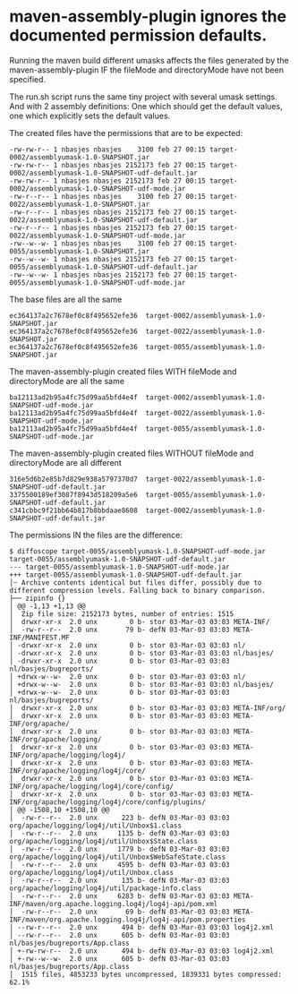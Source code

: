 # maven-assembly-plugin ignores the documented permission defaults.

Running the maven build different umasks affects the files generated by the maven-assembly-plugin IF the fileMode
and directoryMode have not been specified.

The run.sh script runs the same tiny project with several umask settings.
And with 2 assembly definitions: One which should get the default values, one which explicitly sets the default values.

The created files have the permissions that are to be expected:

    -rw-rw-r-- 1 nbasjes nbasjes    3100 feb 27 00:15 target-0002/assemblyumask-1.0-SNAPSHOT.jar
    -rw-rw-r-- 1 nbasjes nbasjes 2152173 feb 27 00:15 target-0002/assemblyumask-1.0-SNAPSHOT-udf-default.jar
    -rw-rw-r-- 1 nbasjes nbasjes 2152173 feb 27 00:15 target-0002/assemblyumask-1.0-SNAPSHOT-udf-mode.jar
    -rw-r--r-- 1 nbasjes nbasjes    3100 feb 27 00:15 target-0022/assemblyumask-1.0-SNAPSHOT.jar
    -rw-r--r-- 1 nbasjes nbasjes 2152173 feb 27 00:15 target-0022/assemblyumask-1.0-SNAPSHOT-udf-default.jar
    -rw-r--r-- 1 nbasjes nbasjes 2152173 feb 27 00:15 target-0022/assemblyumask-1.0-SNAPSHOT-udf-mode.jar
    -rw--w--w- 1 nbasjes nbasjes    3100 feb 27 00:15 target-0055/assemblyumask-1.0-SNAPSHOT.jar
    -rw--w--w- 1 nbasjes nbasjes 2152173 feb 27 00:15 target-0055/assemblyumask-1.0-SNAPSHOT-udf-default.jar
    -rw--w--w- 1 nbasjes nbasjes 2152173 feb 27 00:15 target-0055/assemblyumask-1.0-SNAPSHOT-udf-mode.jar

The base files are all the same 

    ec364137a2c7678ef0c8f495652efe36  target-0002/assemblyumask-1.0-SNAPSHOT.jar
    ec364137a2c7678ef0c8f495652efe36  target-0022/assemblyumask-1.0-SNAPSHOT.jar
    ec364137a2c7678ef0c8f495652efe36  target-0055/assemblyumask-1.0-SNAPSHOT.jar

The maven-assembly-plugin created files WITH fileMode and directoryMode are all the same

    ba12113ad2b95a4fc75d99aa5bfd4e4f  target-0002/assemblyumask-1.0-SNAPSHOT-udf-mode.jar
    ba12113ad2b95a4fc75d99aa5bfd4e4f  target-0022/assemblyumask-1.0-SNAPSHOT-udf-mode.jar
    ba12113ad2b95a4fc75d99aa5bfd4e4f  target-0055/assemblyumask-1.0-SNAPSHOT-udf-mode.jar

The maven-assembly-plugin created files WITHOUT fileMode and directoryMode are all different

    316e5d6b2e85b7d829e938a5797370d7  target-0022/assemblyumask-1.0-SNAPSHOT-udf-default.jar
    3375500189ef3087f8943d518209a5e6  target-0055/assemblyumask-1.0-SNAPSHOT-udf-default.jar
    c341cbbc9f21bb64b817b8bbdaae8608  target-0002/assemblyumask-1.0-SNAPSHOT-udf-default.jar

The permissions IN the files are the difference:

    $ diffoscope target-0055/assemblyumask-1.0-SNAPSHOT-udf-mode.jar target-0055/assemblyumask-1.0-SNAPSHOT-udf-default.jar
    --- target-0055/assemblyumask-1.0-SNAPSHOT-udf-mode.jar
    +++ target-0055/assemblyumask-1.0-SNAPSHOT-udf-default.jar
    │┄ Archive contents identical but files differ, possibly due to different compression levels. Falling back to binary comparison.
    ├── zipinfo {}
    │ @@ -1,13 +1,13 @@
    │  Zip file size: 2152173 bytes, number of entries: 1515
    │  drwxr-xr-x  2.0 unx        0 b- stor 03-Mar-03 03:03 META-INF/
    │  -rw-r--r--  2.0 unx       79 b- defN 03-Mar-03 03:03 META-INF/MANIFEST.MF
    │ -drwxr-xr-x  2.0 unx        0 b- stor 03-Mar-03 03:03 nl/
    │ -drwxr-xr-x  2.0 unx        0 b- stor 03-Mar-03 03:03 nl/basjes/
    │ -drwxr-xr-x  2.0 unx        0 b- stor 03-Mar-03 03:03 nl/basjes/bugreports/
    │ +drwx-w--w-  2.0 unx        0 b- stor 03-Mar-03 03:03 nl/
    │ +drwx-w--w-  2.0 unx        0 b- stor 03-Mar-03 03:03 nl/basjes/
    │ +drwx-w--w-  2.0 unx        0 b- stor 03-Mar-03 03:03 nl/basjes/bugreports/
    │  drwxr-xr-x  2.0 unx        0 b- stor 03-Mar-03 03:03 META-INF/org/
    │  drwxr-xr-x  2.0 unx        0 b- stor 03-Mar-03 03:03 META-INF/org/apache/
    │  drwxr-xr-x  2.0 unx        0 b- stor 03-Mar-03 03:03 META-INF/org/apache/logging/
    │  drwxr-xr-x  2.0 unx        0 b- stor 03-Mar-03 03:03 META-INF/org/apache/logging/log4j/
    │  drwxr-xr-x  2.0 unx        0 b- stor 03-Mar-03 03:03 META-INF/org/apache/logging/log4j/core/
    │  drwxr-xr-x  2.0 unx        0 b- stor 03-Mar-03 03:03 META-INF/org/apache/logging/log4j/core/config/
    │  drwxr-xr-x  2.0 unx        0 b- stor 03-Mar-03 03:03 META-INF/org/apache/logging/log4j/core/config/plugins/
    │ @@ -1508,10 +1508,10 @@
    │  -rw-r--r--  2.0 unx      223 b- defN 03-Mar-03 03:03 org/apache/logging/log4j/util/Unbox$1.class
    │  -rw-r--r--  2.0 unx     1135 b- defN 03-Mar-03 03:03 org/apache/logging/log4j/util/Unbox$State.class
    │  -rw-r--r--  2.0 unx     1779 b- defN 03-Mar-03 03:03 org/apache/logging/log4j/util/Unbox$WebSafeState.class
    │  -rw-r--r--  2.0 unx     4595 b- defN 03-Mar-03 03:03 org/apache/logging/log4j/util/Unbox.class
    │  -rw-r--r--  2.0 unx      135 b- defN 03-Mar-03 03:03 org/apache/logging/log4j/util/package-info.class
    │  -rw-r--r--  2.0 unx     6283 b- defN 03-Mar-03 03:03 META-INF/maven/org.apache.logging.log4j/log4j-api/pom.xml
    │  -rw-r--r--  2.0 unx       69 b- defN 03-Mar-03 03:03 META-INF/maven/org.apache.logging.log4j/log4j-api/pom.properties
    │ --rw-r--r--  2.0 unx      494 b- defN 03-Mar-03 03:03 log4j2.xml
    │ --rw-r--r--  2.0 unx      605 b- defN 03-Mar-03 03:03 nl/basjes/bugreports/App.class
    │ +-rw-rw-r--  2.0 unx      494 b- defN 03-Mar-03 03:03 log4j2.xml
    │ +-rw--w--w-  2.0 unx      605 b- defN 03-Mar-03 03:03 nl/basjes/bugreports/App.class
    │  1515 files, 4853233 bytes uncompressed, 1839331 bytes compressed:  62.1%


